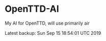# OpenTTD-AI
My AI for OpenTTD, will use primarily air

Latest backup: Sun Sep 15 18:54:01 UTC 2019
